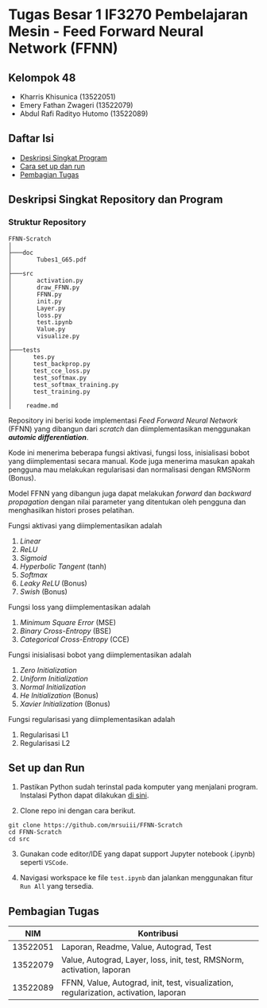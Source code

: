 # Tugas Besar 1 IF3270 Pembelajaran Mesin - Feed Forward Neural Network (FFNN)

## Kelompok 48
- Kharris Khisunica (13522051)
- Emery Fathan Zwageri (13522079)
- Abdul Rafi Radityo Hutomo (13522089)

## Daftar Isi

- [Deskripsi Singkat Program](#deskripsi)
- [Cara set up dan run](#set-up-dan-run)
- [Pembagian Tugas](#pembagian-tugas)


## Deskripsi Singkat Repository dan Program

### Struktur Repository
```
FFNN-Scratch   
│
├───doc
│       Tubes1_G65.pdf
│
├───src
│       activation.py
│       draw_FFNN.py
│       FFNN.py
│       init.py
│       Layer.py
│       loss.py
│       test.ipynb
│       Value.py
│       visualize.py
│
├───tests
│      tes.py
│      test_backprop.py
│      test_cce_loss.py
│      test_softmax.py
│      test_softmax_training.py
│      test_training.py
│
│    readme.md
```


Repository ini berisi kode implementasi _Feed Forward Neural Network_ (FFNN) yang dibangun dari _scratch_ dan diimplementasikan menggunakan **_automic differentiation_**. 

Kode ini menerima beberapa fungsi aktivasi, fungsi loss, inisialisasi bobot yang diimplementasi secara manual. Kode juga menerima masukan apakah pengguna mau melakukan regularisasi dan normalisasi dengan RMSNorm (Bonus). 

Model FFNN yang dibangun juga dapat melakukan _forward_ dan _backward_ _propagation_ dengan nilai parameter yang ditentukan oleh pengguna dan menghasilkan histori proses pelatihan.  

Fungsi aktivasi yang diimplementasikan adalah
1. _Linear_
2. _ReLU_
3. _Sigmoid_
4. _Hyperbolic Tangent_ (tanh)
5. _Softmax_
6. _Leaky ReLU_ (Bonus)
7. _Swish_ (Bonus)

Fungsi loss yang diimplementasikan adalah
1. _Minimum Square Error_ (MSE)
2. _Binary Cross-Entropy_ (BSE)
3. _Categorical Cross-Entropy_ (CCE)

Fungsi inisialisasi bobot yang diimplementasikan adalah
1. _Zero Initialization_
2. _Uniform Initialization_
3. _Normal Initialization_
4. _He Initialization_ (Bonus)
5. _Xavier Initialization_ (Bonus)

Fungsi regularisasi yang diimplementasikan adalah
1. Regularisasi L1
2. Regularisasi L2




## Set up dan Run
1. Pastikan Python sudah terinstal pada komputer yang menjalani program. Instalasi Python dapat dilakukan [di sini](https://www.python.org/downloads/).

2. Clone repo ini dengan cara berikut.
```
git clone https://github.com/mrsuiii/FFNN-Scratch
cd FFNN-Scratch
cd src
```
3. Gunakan code editor/IDE yang dapat support Jupyter notebook (.ipynb) seperti `VSCode`.

4. Navigasi workspace ke file `test.ipynb` dan jalankan menggunakan fitur `Run All` yang tersedia.



## Pembagian Tugas

| NIM      | Kontribusi                                                                                                                                                                                                                            |
------------------------|--------------------------------------------------------------------------------------------------------------------------------------------------------------------------------------------------------------------------------|
| 13522051 | Laporan, Readme, Value, Autograd, Test                                                          |
| 13522079 | Value, Autograd, Layer, loss, init, test, RMSNorm, activation, laporan                                                          |
| 13522089 |FFNN, Value, Autograd, init, test, visualization, regularization, activation, laporan                                                          |
